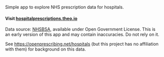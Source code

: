 Simple app to explore NHS prescription data for hospitals. 

#### Visit [hospitalprescriptions.theo.io](//hospitalprescriptions.theo.io)

Data source: [NHSBSA](https://opendata.nhsbsa.net/dataset/secondary-care-medicines-data-indicative-price/), available under Open Government License. This is an early version of this app and may contain inaccuracies. Do not rely on it.



See https://openprescribing.net/hospitals (but this project has no affiliation with them) for background on this data.

